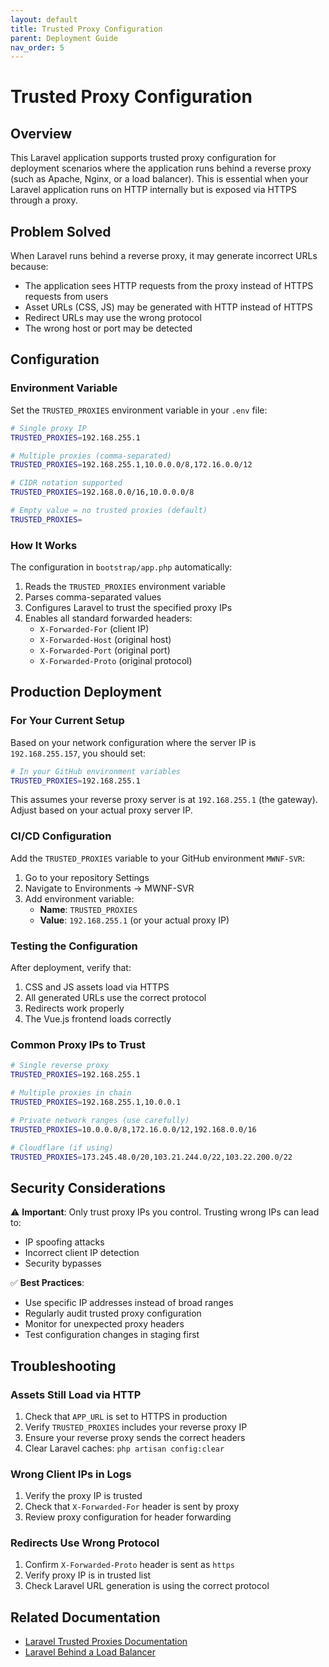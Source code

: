 ```yaml
---
layout: default
title: Trusted Proxy Configuration
parent: Deployment Guide
nav_order: 5
---
```


# Trusted Proxy Configuration

## Overview

This Laravel application supports trusted proxy configuration for deployment scenarios where the application runs behind a reverse proxy (such as Apache, Nginx, or a load balancer). This is essential when your Laravel application runs on HTTP internally but is exposed via HTTPS through a proxy.

## Problem Solved

When Laravel runs behind a reverse proxy, it may generate incorrect URLs because:

- The application sees HTTP requests from the proxy instead of HTTPS requests from users
- Asset URLs (CSS, JS) may be generated with HTTP instead of HTTPS
- Redirect URLs may use the wrong protocol
- The wrong host or port may be detected

## Configuration

### Environment Variable

Set the `TRUSTED_PROXIES` environment variable in your `.env` file:

```bash
# Single proxy IP
TRUSTED_PROXIES=192.168.255.1

# Multiple proxies (comma-separated)
TRUSTED_PROXIES=192.168.255.1,10.0.0.0/8,172.16.0.0/12

# CIDR notation supported
TRUSTED_PROXIES=192.168.0.0/16,10.0.0.0/8

# Empty value = no trusted proxies (default)
TRUSTED_PROXIES=
```

### How It Works

The configuration in `bootstrap/app.php` automatically:

1. Reads the `TRUSTED_PROXIES` environment variable
2. Parses comma-separated values
3. Configures Laravel to trust the specified proxy IPs
4. Enables all standard forwarded headers:
   - `X-Forwarded-For` (client IP)
   - `X-Forwarded-Host` (original host)
   - `X-Forwarded-Port` (original port)
   - `X-Forwarded-Proto` (original protocol)

## Production Deployment

### For Your Current Setup

Based on your network configuration where the server IP is `192.168.255.157`, you should set:

```bash
# In your GitHub environment variables
TRUSTED_PROXIES=192.168.255.1
```

This assumes your reverse proxy server is at `192.168.255.1` (the gateway). Adjust based on your actual proxy server IP.

### CI/CD Configuration

Add the `TRUSTED_PROXIES` variable to your GitHub environment `MWNF-SVR`:

1. Go to your repository Settings
2. Navigate to Environments → MWNF-SVR
3. Add environment variable:
   - **Name**: `TRUSTED_PROXIES`
   - **Value**: `192.168.255.1` (or your actual proxy IP)

### Testing the Configuration

After deployment, verify that:

1. CSS and JS assets load via HTTPS
2. All generated URLs use the correct protocol
3. Redirects work properly
4. The Vue.js frontend loads correctly

### Common Proxy IPs to Trust

```bash
# Single reverse proxy
TRUSTED_PROXIES=192.168.255.1

# Multiple proxies in chain
TRUSTED_PROXIES=192.168.255.1,10.0.0.1

# Private network ranges (use carefully)
TRUSTED_PROXIES=10.0.0.0/8,172.16.0.0/12,192.168.0.0/16

# Cloudflare (if using)
TRUSTED_PROXIES=173.245.48.0/20,103.21.244.0/22,103.22.200.0/22
```

## Security Considerations

⚠️ **Important**: Only trust proxy IPs you control. Trusting wrong IPs can lead to:

- IP spoofing attacks
- Incorrect client IP detection
- Security bypasses

✅ **Best Practices**:

- Use specific IP addresses instead of broad ranges
- Regularly audit trusted proxy configuration
- Monitor for unexpected proxy headers
- Test configuration changes in staging first

## Troubleshooting

### Assets Still Load via HTTP

1. Check that `APP_URL` is set to HTTPS in production
2. Verify `TRUSTED_PROXIES` includes your reverse proxy IP
3. Ensure your reverse proxy sends the correct headers
4. Clear Laravel caches: `php artisan config:clear`

### Wrong Client IPs in Logs

1. Verify the proxy IP is trusted
2. Check that `X-Forwarded-For` header is sent by proxy
3. Review proxy configuration for header forwarding

### Redirects Use Wrong Protocol

1. Confirm `X-Forwarded-Proto` header is sent as `https`
2. Verify proxy IP is in trusted list
3. Check Laravel URL generation is using the correct protocol

## Related Documentation

- [Laravel Trusted Proxies Documentation](https://laravel.com/docs/12.x/requests#configuring-trusted-proxies)
- [Laravel Behind a Load Balancer](https://laravel.com/docs/12.x/deployment#nginx)
